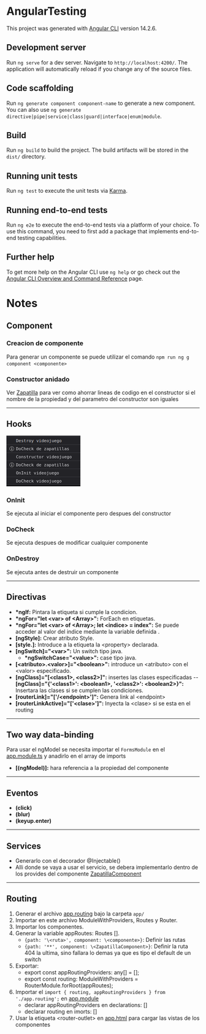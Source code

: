 # AngularTesting

This project was generated with [Angular CLI](https://github.com/angular/angular-cli) version 14.2.6.

## Development server

Run `ng serve` for a dev server. Navigate to `http://localhost:4200/`. The application will automatically reload if you change any of the source files.

## Code scaffolding

Run `ng generate component component-name` to generate a new component. You can also use `ng generate directive|pipe|service|class|guard|interface|enum|module`.

## Build

Run `ng build` to build the project. The build artifacts will be stored in the `dist/` directory.

## Running unit tests

Run `ng test` to execute the unit tests via [Karma](https://karma-runner.github.io).

## Running end-to-end tests

Run `ng e2e` to execute the end-to-end tests via a platform of your choice. To use this command, you need to first add a package that implements end-to-end testing capabilities.

## Further help

To get more help on the Angular CLI use `ng help` or go check out the [Angular CLI Overview and Command Reference](https://angular.io/cli) page.

# Notes

## Component

### Creacion de componente

Para generar un componente se puede utilizar el comando `npm run ng g component <componente>`

### Constructor anidado

Ver [Zapatilla](src/app/models/zapatilla.ts) para ver como ahorrar lineas de codigo en el constructor si el nombre de la propiedad y del parametro del constructor son iguales

---

## Hooks

![Flujo de hooks](images/flujo_hooks.png)

### OnInit

Se ejecuta al iniciar el componente pero despues del constructor

### DoCheck

Se ejecuta despues de modificar cualquier componente

### OnDestroy

Se ejecuta antes de destruir un componente

---

## Directivas

- **\*ngIf:** Pintara la etiqueta si cumple la condicion.
- **\*ngFor="let \<var> of \<Array>":** ForEach en etiquetas.
- **\*ngFor="let \<var> of \<Array>; let \<indice> = index":** Se puede acceder al valor del indice mediante la variable definida <indice>.
- **[ngStyle]:** Crear atributo Style.
- **[style.<property>]:** Introduce a la etiqueta la \<property> declarada.
- **[ngSwitch]="\<var>":** Un switch tipo java.
  - **\*ngSwitchCase="\<value>":** case tipo java.
- **[\<atributo>.\<valor>]="\<boolean>":** introduce un \<atributo> con el \<valor> especificado.
- **[ngClass]="[\<class1>, \<class2>]":** insertes las clases especificadas
  -- **[ngClass]="{'\<class1>': \<boolean1>, '\<class2>': \<boolean2>}":** Insertara las clases si se cumplen las condiciones.
- **[routerLink]="['/\<endpoint>']":** Genera link al \<endpoint>
- **[routerLinkActive]="['\<clase>']":** Inyecta la \<clase> si se esta en el routing

---

## Two way data-binding

Para usar el ngModel se necesita importar el `FormsModule` en el [app.module.ts](src/app/app.module.ts) y anadirlo en el array de imports

- **[(ngModel)]:** hara referencia a la propiedad del componente

---

## Eventos

- **(click)**
- **(blur)**
- **(keyup.enter)**

---

## Services

- Generarlo con el decorador @Injectable()
- Alli donde se vaya a usar el servicio, se debera implementarlo dentro de los provides del componente [ZapatillaComponent](src/app/components/zapatilla/zapatilla.component.ts)

---

## Routing

1. Generar el archivo [app.routing](src/app/app.routing.ts) bajo la carpeta `app/`
1. Importar en este archivo ModuleWithProviders, Routes y Router.
1. Importar los componentes.
1. Generar la variable appRoutes: Routes [].
   - `{path: '\<ruta>', component: \<componente>}`: Definir las rutas
   - `{path: '**', component: \<ZapatillaComponent>}`: Definir la ruta 404 la ultima, sino fallara lo demas ya que es tipo el default de un switch
1. Exportar:
   - export const appRoutingProviders: any[] = [];
   - export const routing: ModuleWithProviders<any> = RouterModule.forRoot(appRoutes);
1. Importar el `import { routing, appRoutingProviders } from './app.routing';` en [app.module](src/app/app.module.ts)
   - declarar appRoutingProviders en declarations: []
   - declarar routing en imorts: []
1. Usar la etiqueta \<router-outlet> en [app.html](src/app/app.component.html) para cargar las vistas de los componentes
